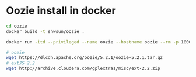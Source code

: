 # Oozie install in docker  
```bash
cd oozie 
docker build -t shwsun/oozie .

docker run -itd --privileged --name oozie --hostname oozie --rm -p 10000:11000 shwsun/oozie
```


```bash
# oozie 
wget https://dlcdn.apache.org/oozie/5.2.1/oozie-5.2.1.tar.gz
# extJS 2.2  
wget http://archive.cloudera.com/gplextras/misc/ext-2.2.zip  

```